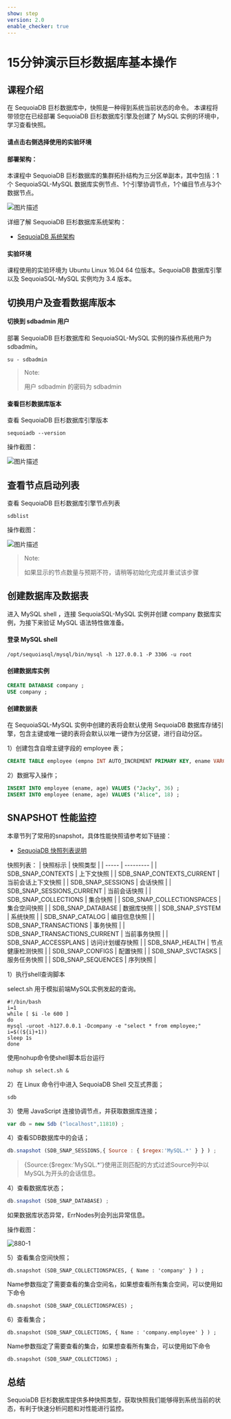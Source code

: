 ```yaml
---
show: step
version: 2.0
enable_checker: true
---
```

# 15分钟演示巨杉数据库基本操作

## 课程介绍
在 SequoiaDB 巨杉数据库中，快照是一种得到系统当前状态的命令。
本课程将带领您在已经部署 SequoiaDB 巨杉数据库引擎及创建了 MySQL 实例的环境中，学习查看快照。

#### 请点击右侧选择使用的实验环境

#### 部署架构：
本课程中 SequoiaDB 巨杉数据库的集群拓扑结构为三分区单副本，其中包括：1个 SequoiaSQL-MySQL 数据库实例节点、1个引擎协调节点，1个编目节点与3个数据节点。

![图片描述](https://doc.shiyanlou.com/courses/1469/1207281/8d88e6faed223a26fcdc66fa2ef8d3c5)

详细了解 SequoiaDB 巨杉数据库系统架构：
* [SequoiaDB 系统架构](http://doc.sequoiadb.com/cn/sequoiadb-cat_id-1519649201-edition_id-0)

#### 实验环境
课程使用的实验环境为 Ubuntu Linux 16.04 64 位版本。SequoiaDB 数据库引擎以及 SequoiaSQL-MySQL 实例均为 3.4 版本。


## 切换用户及查看数据库版本

#### 切换到 sdbadmin 用户

部署 SequoiaDB 巨杉数据库和 SequoiaSQL-MySQL 实例的操作系统用户为 sdbadmin。
```
su - sdbadmin
```
>Note:
>
>用户 sdbadmin 的密码为 sdbadmin

#### 查看巨杉数据库版本

查看 SequoiaDB 巨杉数据库引擎版本

```
sequoiadb --version
```
操作截图：

![图片描述](https://doc.shiyanlou.com/courses/1469/1207281/b4082b0d6d6bdf89d229aa713a53759d)

## 查看节点启动列表

查看 SequoiaDB 巨杉数据库引擎节点列表

```
sdblist 
```

操作截图：

![图片描述](https://doc.shiyanlou.com/courses/1469/1207281/02fcaa58ac27e91688ead137fa748d6e)

>Note:
>
>如果显示的节点数量与预期不符，请稍等初始化完成并重试该步骤


## 创建数据库及数据表

进入 MySQL shell ，连接 SequoiaSQL-MySQL 实例并创建 company 数据库实例，为接下来验证 MySQL 语法特性做准备。

#### 登录 MySQL shell 

```
/opt/sequoiasql/mysql/bin/mysql -h 127.0.0.1 -P 3306 -u root
```

#### 创建数据库实例

```sql
CREATE DATABASE company ;
USE company ;
```

#### 创建数据表
在 SequoiaSQL-MySQL 实例中创建的表将会默认使用 SequoiaDB 数据库存储引擎，包含主键或唯一键的表将会默认以唯一键作为分区键，进行自动分区。


1）创建包含自增主键字段的 employee 表；

```sql
CREATE TABLE employee (empno INT AUTO_INCREMENT PRIMARY KEY, ename VARCHAR(128), age INT) ;
```

2）数据写入操作；

```sql
INSERT INTO employee (ename, age) VALUES ("Jacky", 36) ;
INSERT INTO employee (ename, age) VALUES ("Alice", 18) ;
```

## SNAPSHOT 性能监控

本章节列了常用的snapshot，具体性能快照请参考如下链接：
* [SequoiaDB 快照列表说明](http://doc.sequoiadb.com/cn/sequoiadb-cat_id-1479173710-edition_id-0)

快照列表：
| 快照标示 | 快照类型   |
| ----- | --------- | 
| SDB_SNAP_CONTEXTS             | 上下文快照          | 
| SDB_SNAP_CONTEXTS_CURRENT     | 当前会话上下文快照  | 
| SDB_SNAP_SESSIONS             | 会话快照            | 
| SDB_SNAP_SESSIONS_CURRENT     | 当前会话快照        | 
| SDB_SNAP_COLLECTIONS          | 集合快照            | 
| SDB_SNAP_COLLECTIONSPACES     | 集合空间快照        | 
| SDB_SNAP_DATABASE             | 数据库快照          | 
| SDB_SNAP_SYSTEM               | 系统快照            | 
| SDB_SNAP_CATALOG              | 编目信息快照        | 
| SDB_SNAP_TRANSACTIONS         | 事务快照            | 
| SDB_SNAP_TRANSACTIONS_CURRENT | 当前事务快照        | 
| SDB_SNAP_ACCESSPLANS          | 访问计划缓存快照    | 
| SDB_SNAP_HEALTH               | 节点健康检测快照    | 
| SDB_SNAP_CONFIGS              | 配置快照            | 
| SDB_SNAP_SVCTASKS             | 服务任务快照        | 
| SDB_SNAP_SEQUENCES            | 序列快照            | 
















1）执行shell查询脚本

select.sh 用于模拟前端MySQL实例发起的查询。

```
#!/bin/bash
i=1
while [ $i -le 600 ]
do
mysql -uroot -h127.0.0.1 -Dcompany -e "select * from employee;"
i=$((${i}+1))
sleep 1s
done
```

使用nohup命令使shell脚本后台运行

```
nohup sh select.sh &
```

2）在 Linux 命令行中进入 SequoiaDB Shell 交互式界面；

```
sdb
```

3）使用 JavaScript 连接协调节点，并获取数据库连接；

```javascript
var db = new Sdb ("localhost",11810) ;
```


4）查看SDB数据库中的会话；

```javascript
db.snapshot (SDB_SNAP_SESSIONS,{ Source : { $regex:'MySQL.*' } } ) ;
```

>{Source:{$regex:'MySQL.*'}使用正则匹配的方式过滤Source列中以MySQL为开头的会话信息。  


4）查看数据库状态；

```javascript
db.snapshot (SDB_SNAP_DATABASE) ;
```

如果数据库状态异常，ErrNodes列会列出异常信息。

操作截图：

 ![880-1](https://doc.shiyanlou.com/courses/1544/1207281/5c38a23657aa02b6fd6f92b8ddc4c590)

5）查看集合空间快照；

```
db.snapshot (SDB_SNAP_COLLECTIONSPACES, { Name : 'company' } ) ;
```

Name参数指定了需要查看的集合空间名，如果想查看所有集合空间，可以使用如下命令

```
db.snapshot (SDB_SNAP_COLLECTIONSPACES) ;
```

6）查看集合；

```
db.snapshot (SDB_SNAP_COLLECTIONS, { Name : 'company.employee' } ) ;
```

Name参数指定了需要查看的集合，如果想查看所有集合，可以使用如下命令

```
db.snapshot (SDB_SNAP_COLLECTIONS) ;
```


## 总结

SequoiaDB 巨杉数据库提供多种快照类型，获取快照我们能够得到系统当前的状态，有利于快速分析问题和对性能进行监控。
